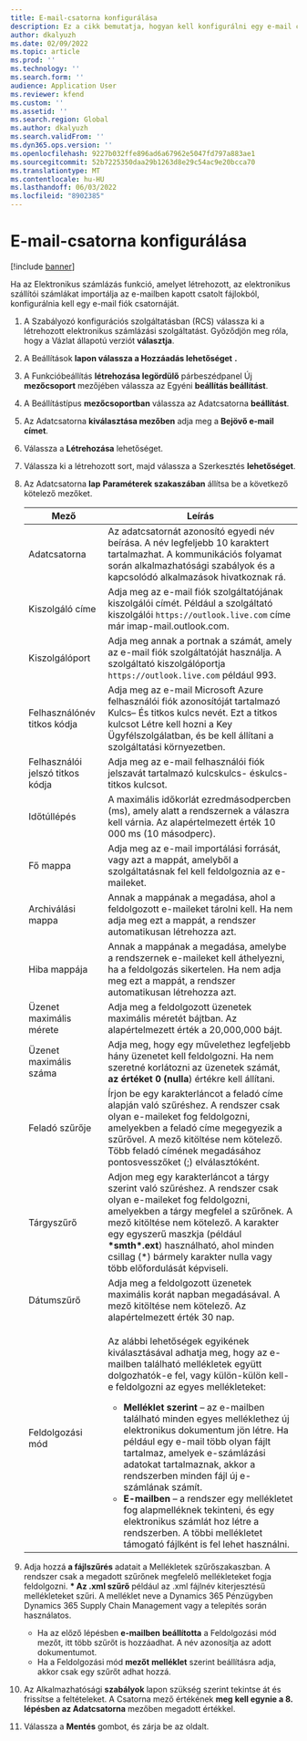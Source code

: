 ```yaml
---
title: E-mail-csatorna konfigurálása
description: Ez a cikk bemutatja, hogyan kell konfigurálni egy e-mail csatornát az elektronikus számlák fogadására.
author: dkalyuzh
ms.date: 02/09/2022
ms.topic: article
ms.prod: ''
ms.technology: ''
ms.search.form: ''
audience: Application User
ms.reviewer: kfend
ms.custom: ''
ms.assetid: ''
ms.search.region: Global
ms.author: dkalyuzh
ms.search.validFrom: ''
ms.dyn365.ops.version: ''
ms.openlocfilehash: 9227b032ffe896ad6a67962e5047fd797a883ae1
ms.sourcegitcommit: 52b7225350daa29b1263d8e29c54ac9e20bcca70
ms.translationtype: MT
ms.contentlocale: hu-HU
ms.lasthandoff: 06/03/2022
ms.locfileid: "8902385"
---
```

# <a name="configure-an-email-channel"></a>E-mail-csatorna konfigurálása

[!include [banner](../includes/banner.md)]

Ha az Elektronikus számlázás funkció, amelyet létrehozott, az elektronikus szállítói számlákat importálja az e-mailben kapott csatolt fájlokból, konfigurálnia kell egy e-mail fiók csatornáját.

1. A Szabályozó konfigurációs szolgáltatásban (RCS) válassza ki a létrehozott elektronikus számlázási szolgáltatást. Győződjön meg róla, hogy a Vázlat állapotú verziót **választja**.
2. A Beállítások **lapon válassza a Hozzáadás lehetőséget** **.**
3. A Funkcióbeállítás **létrehozása legördülő** párbeszédpanel Új **mezőcsoport** mezőjében válassza az Egyéni **beállítás beállítást**.
4. A Beállítástípus **mezőcsoportban** válassza az Adatcsatorna **beállítást**.
5. Az Adatcsatorna **kiválasztása mezőben** adja meg a **Bejövő e-mail címet**.
6. Válassza a **Létrehozása** lehetőséget.
7. Válassza ki a létrehozott sort, majd válassza a Szerkesztés **lehetőséget**.
8. Az Adatcsatorna **lap** **Paraméterek szakaszában** állítsa be a következő kötelező mezőket.

    | Mező                | Leírás |
    |----------------------|-------------|
    | Adatcsatorna         | Az adatcsatornát azonosító egyedi név beírása. A név legfeljebb 10 karaktert tartalmazhat. A kommunikációs folyamat során alkalmazhatósági szabályok és a kapcsolódó alkalmazások hivatkoznak rá. |
    | Kiszolgáló címe       | Adja meg az e-mail fiók szolgáltatójának kiszolgálói címét. Például a szolgáltató kiszolgálói `https://outlook.live.com` címe már imap-mail.outlook.com. |
    | Kiszolgálóport          | Adja meg annak a portnak a számát, amely az e-mail fiók szolgáltatóját használja. A szolgáltató kiszolgálóportja `https://outlook.live.com` például 993. |
    | Felhasználónév titkos kódja     | Adja meg az e-mail Microsoft Azure felhasználói fiók azonosítóját tartalmazó Kulcs– És titkos kulcs nevét. Ezt a titkos kulcsot Létre kell hozni a Key Ügyfélszolgálatban, és be kell állítani a szolgáltatási környezetben. |
    | Felhasználói jelszó titkos kódja | Adja meg az e-mail felhasználói fiók jelszavát tartalmazó kulcskulcs- éskulcs-titkos kulcsot. |
    | Időtúllépés              | A maximális időkorlát ezredmásodpercben (ms), amely alatt a rendszernek a válaszra kell várnia. Az alapértelmezett érték 10 000 ms (10 másodperc). |
    | Fő mappa          | Adja meg az e-mail importálási forrását, vagy azt a mappát, amelyből a szolgáltatásnak fel kell feldolgoznia az e-maileket. |
    | Archiválási mappa       | Annak a mappának a megadása, ahol a feldolgozott e-maileket tárolni kell. Ha nem adja meg ezt a mappát, a rendszer automatikusan létrehozza azt. |
    | Hiba mappája         | Annak a mappának a megadása, amelybe a rendszernek e-maileket kell áthelyezni, ha a feldolgozás sikertelen. Ha nem adja meg ezt a mappát, a rendszer automatikusan létrehozza azt. |
    | Üzenet maximális mérete     | Adja meg a feldolgozott üzenetek maximális méretét bájtban. Az alapértelmezett érték a 20,000,000 bájt. |
    | Üzenet maximális száma   | Adja meg, hogy egy művelethez legfeljebb hány üzenetet kell feldolgozni. Ha nem szeretné korlátozni az üzenetek számát, **az értéket 0 (nulla**) értékre kell állítani. |
    | Feladó szűrője          | Írjon be egy karakterláncot a feladó címe alapján való szűréshez. A rendszer csak olyan e-maileket fog feldolgozni, amelyekben a feladó címe megegyezik a szűrővel. A mező kitöltése nem kötelező. Több feladó címének megadásához pontosvesszőket (;) elválasztóként. |
    | Tárgyszűrő       | Adjon meg egy karakterláncot a tárgy szerint való szűréshez. A rendszer csak olyan e-maileket fog feldolgozni, amelyekben a tárgy megfelel a szűrőnek. A mező kitöltése nem kötelező. A karakter egy egyszerű maszkja (például **\*smth\*.ext**) használható, ahol minden csillag (\*) bármely karakter nulla vagy több előfordulását képviseli. |
    | Dátumszűrő          | Adja meg a feldolgozott üzenetek maximális korát napban megadásával. A mező kitöltése nem kötelező. Az alapértelmezett érték 30 nap. |
    | Feldolgozási mód      | <p>Az alábbi lehetőségek egyikének kiválasztásával adhatja meg, hogy az e-mailben található mellékletek együtt dolgozhatók-e fel, vagy külön-külön kell-e feldolgozni az egyes mellékleteket:</p><ul><li><b>Melléklet szerint</b> – az e-mailben található minden egyes melléklethez új elektronikus dokumentum jön létre. Ha például egy e-mail több olyan fájlt tartalmaz, amelyek e-számlázási adatokat tartalmaznak, akkor a rendszerben minden fájl új e-számlának számít.</li><li><b>E-mailben</b> – a rendszer egy mellékletet fog alapmelléknek tekinteni, és egy elektronikus számlát hoz létre a rendszerben. A többi mellékletet támogató fájlként is fel lehet használni.</li></ul> |

9. Adja hozzá **a fájlszűrés** adatait a Mellékletek szűrőszakaszban. A rendszer csak a megadott szűrőnek megfelelő mellékleteket fogja feldolgozni. **\* Az .xml szűrő** például az .xml fájlnév kiterjesztésű mellékleteket szűri. A melléklet neve a Dynamics 365 Pénzügyben Dynamics 365 Supply Chain Management vagy a telepítés során használatos.

    - Ha az előző lépésben **e-mailben** **beállította** a Feldolgozási mód mezőt, itt több szűrőt is hozzáadhat. A név azonosítja az adott dokumentumot.
    - Ha a Feldolgozási mód **mezőt** **melléklet** szerint beállításra adja, akkor csak egy szűrőt adhat hozzá.

10. Az Alkalmazhatósági **szabályok** lapon szükség szerint tekintse át és frissítse a feltételeket. A Csatorna mező értékének **meg** **kell egynie a 8. lépésben az Adatcsatorna** mezőben megadott értékkel.
11. Válassza a **Mentés** gombot, és zárja be az oldalt.
